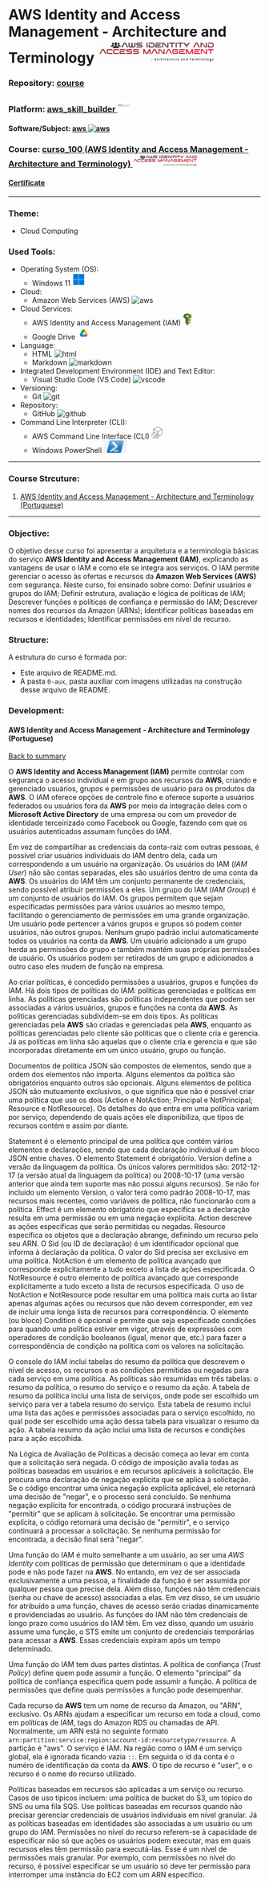 # AWS Identity and Access Management - Architecture and Terminology   <img src="./0-aux/logo_course.png" alt="curso_100" width="auto" height="45">

### Repository: [course](../../../)   
### Platform: <a href="../../">aws_skill_builder   <img src="https://github.com/PedroHeeger/main/blob/main/0-aux/logos/plataforma/aws_skill_builder.png" alt="aws_skill_builder" width="auto" height="25"></a>
#### Software/Subject: <a href="../">aws   <img src="https://cdn.jsdelivr.net/gh/devicons/devicon/icons/amazonwebservices/amazonwebservices-original.svg" alt="aws" width="auto" height="25"></a>
### Course: <a href="./">curso_100 (AWS Identity and Access Management - Architecture and Terminology)   <img src="./0-aux/logo_course.png" alt="curso_100" width="auto" height="25"></a>

#### <a href="https://github.com/PedroHeeger/main/blob/main/cert_ti/04-curso/cloud/aws/(23-12-11)%20AWS%20IAM%20Architecture%20and%20Terminology%20PH%20AWSSB.pdf">Certificate</a>

---

### Theme:
- Cloud Computing

### Used Tools:
- Operating System (OS): 
  - Windows 11   <img src="https://github.com/PedroHeeger/main/blob/main/0-aux/logos/software/windows11.png" alt="windows11" width="auto" height="25">
- Cloud:
  - Amazon Web Services (AWS)   <img src="https://cdn.jsdelivr.net/gh/devicons/devicon/icons/amazonwebservices/amazonwebservices-original.svg" alt="aws" width="auto" height="25">
- Cloud Services:
  - AWS Identity and Access Management (IAM)   <img src="https://github.com/PedroHeeger/main/blob/main/0-aux/logos/cloud/aws_iam.svg" alt="aws_iam" width="auto" height="25">
  - Google Drive   <img src="https://github.com/PedroHeeger/main/blob/main/0-aux/logos/software/google_drive.png" alt="google_drive" width="auto" height="25">
- Language:
  - HTML   <img src="https://cdn.jsdelivr.net/gh/devicons/devicon/icons/html5/html5-original.svg" alt="html" width="auto" height="25">
  - Markdown   <img src="https://cdn.jsdelivr.net/gh/devicons/devicon/icons/markdown/markdown-original.svg" alt="markdown" width="auto" height="25">
- Integrated Development Environment (IDE) and Text Editor:
  - Visual Studio Code (VS Code)   <img src="https://cdn.jsdelivr.net/gh/devicons/devicon/icons/vscode/vscode-original.svg" alt="vscode" width="auto" height="25">
- Versioning: 
  - Git   <img src="https://cdn.jsdelivr.net/gh/devicons/devicon/icons/git/git-original.svg" alt="git" width="auto" height="25">
- Repository:
  - GitHub   <img src="https://cdn.jsdelivr.net/gh/devicons/devicon/icons/github/github-original.svg" alt="github" width="auto" height="25">
- Command Line Interpreter (CLI):
  - AWS Command Line Interface (CLI)   <img src="https://github.com/PedroHeeger/main/blob/main/0-aux/logos/cloud/aws_cli.svg" alt="aws_cli" width="auto" height="25">
  - Windows PowerShell   <img src="https://github.com/PedroHeeger/main/blob/main/0-aux/logos/software/windows_power_shell.png" alt="windows_power_shell" width="auto" height="25">

---

<a name="item0"><h3>Course Strcuture:</h3></a>
1. <a href="#item01">AWS Identity and Access Management - Architecture and Terminology (Portuguese)</a><br>

---

### Objective:
O objetivo desse curso foi apresentar a arquitetura e a terminologia básicas do serviço **AWS Identity and Access Management (IAM)**, explicando as vantagens de usar o IAM e como ele se integra aos serviços. O IAM permite gerenciar o acesso às ofertas e recursos da **Amazon Web Services (AWS)** com segurança. Neste curso, foi ensinado sobre como: Definir usuários e grupos do IAM; Definir estrutura, avaliação e lógica de políticas de IAM; Descrever funções e políticas de confiança e permissão do IAM; Descrever nomes dos recursos da Amazon (ARNs); Identificar políticas baseadas em recursos e identidades; Identificar permissões em nível de recurso.

### Structure:
A estrutura do curso é formada por:
- Este arquivo de README.md.
- A pasta `0-aux`, pasta auxiliar com imagens utilizadas na construção desse arquivo de README. 

### Development:

<a name="item01"><h4>AWS Identity and Access Management - Architecture and Terminology (Portuguese)</h4></a>[Back to summary](#item0)

O **AWS Identity and Access Management (IAM)** permite controlar com segurança o acesso individual e em grupo aos recursos da **AWS**, criando e gerenciado usuários, grupos e permissões de usuário para os produtos da **AWS**. O IAM oferece opções de controle fino e oferece suporte a usuários federados ou usuários fora da **AWS** por meio da integração deles com o **Microsoft Active Directory** de uma empresa ou com um provedor de identidade terceirizado como Facebook ou Google, fazendo com que os usuários autenticados assumam funções do IAM.

Em vez de compartilhar as credenciais da conta-raiz com outras pessoas, é possível criar usuários individuais do IAM dentro dela, cada um correspondendo a um usuário na organização. Os usuários do IAM (*IAM User*) não são contas separadas, eles são usuários dentro de uma conta da **AWS**. Os usuários do IAM têm um conjunto permanente de credenciais, sendo possível atribuir permissões a eles. Um grupo do IAM (*IAM Group*) é um conjunto de usuários do IAM. Os grupos permitem que sejam especificadas permissões para vários usuários ao mesmo tempo, facilitando o gerenciamento de permissões em uma grande organização. Um usuário pode pertencer a vários grupos e grupos só podem conter usuários, não outros grupos. Nenhum grupo padrão inclui automaticamente todos os usuários na conta da **AWS**. Um usuário adicionado a um grupo herda as permissões do grupo e também mantém suas próprias permissões de usuário. Os usuários podem ser retirados de um grupo e adicionados a outro caso eles mudem de função na empresa.

Ao criar políticas, é concedido permissões a usuários, grupos e funções do IAM. Há dois tipos de políticas do IAM: políticas gerenciadas e políticas em linha. As políticas gerenciadas são políticas independentes que podem ser associadas a vários usuários, grupos e funções na conta da **AWS**. As políticas gerenciadas subdividem-se em dois tipos. As políticas gerenciadas pela **AWS** são criadas e gerenciadas pela **AWS**, enquanto as políticas gerenciadas pelo cliente são políticas que o cliente cria e gerencia. Já as políticas em linha são aquelas que o cliente cria e gerencia e que são incorporadas diretamente em um único usuário, grupo ou função.

Documentos de política JSON são compostos de elementos, sendo que a ordem dos elementos não importa. Alguns elementos da política são obrigatórios enquanto outros são opcionais. Alguns elementos de política JSON são mutuamente exclusivos, o que significa que não é possível criar uma política que use os dois (Action e NotAction; Principal e NotPrincipal; Resource e NotResource). Os detalhes do que entra em uma política variam por serviço, dependendo de quais ações ele disponibiliza, que tipos de recursos contém e assim por diante.

Statement é o elemento principal de uma política que contém vários elementos e declarações, sendo que cada declaração individual é um bloco JSON entre chaves. O elemento Statement é obrigatório. Version define a versão da linguagem da política. Os únicos valores permitidos são: 2012-12-17 (a versão atual da linguagem da política) ou 2008-10-17 (uma versão anterior que ainda tem suporte mas não possui alguns recursos). Se não for incluído um elemento Version, o valor terá como padrão 2008-10-17, mas recursos mais recentes, como variáveis de política, não funcionarão com a política. Effect é um elemento obrigatório que especifica se a declaração resulta em uma permissão ou em uma negação explícita. Action descreve as ações específicas que serão permitidas ou negadas. Resource especifica os objetos que a declaração abrange, definindo um recurso pelo seu ARN. O Sid (ou ID de declaração) é um identificador opcional que informa à declaração da política. O valor do Sid precisa ser exclusivo em uma política. NotAction é um elemento de política avançado que corresponde explicitamente a tudo exceto a lista de ações especificada. O NotResource é outro elemento de política avançado que corresponde explicitamente a tudo exceto a lista de recursos especificada. O uso de NotAction e NotResource pode resultar em uma política mais curta ao listar apenas algumas ações ou recursos que não devem corresponder, em vez de incluir uma longa lista de recursos para correspondência. O elemento (ou bloco) Condition é opcional e permite que seja especificado condições para quando uma política estiver em vigor, através de expressões com operadores de condição booleanos (igual, menor que, etc.) para fazer a correspondência de condição na política com os valores na solicitação.

O console do IAM inclui tabelas do resumo da política que descrevem o nível de acesso, os recursos e as condições permitidas ou negadas para cada serviço em uma política. As políticas são resumidas em três tabelas: o resumo da política, o resumo do serviço e o resumo da ação. A tabela de resumo da política inclui uma lista de serviços, onde pode ser escolhido um serviço para ver a tabela resumo do serviço. Esta tabela de resumo inclui uma lista das ações e permissões associadas para o serviço escolhido, no qual pode ser escolhido uma ação dessa tabela para visualizar o resumo da ação. A tabela resumo da ação inclui uma lista de recursos e condições para a ação escolhida.

Na Lógica de Avaliação de Políticas a decisão começa ao levar em conta que a solicitação será negada. O código de imposição avalia todas as políticas baseadas em usuários e em recursos aplicáveis à solicitação. Ele procura uma declaração de negação explícita que se aplica à solicitação. Se o código encontrar uma única negação explícita aplicável, ele retornará uma decisão de "negar", e o processo será concluído. Se nenhuma negação explícita for encontrada, o código procurará instruções de "permitir" que se aplicam à solicitação. Se encontrar uma permissão explícita, o código retornará uma decisão de "permitir", e o serviço continuará a processar a solicitação. Se nenhuma permissão for encontrada, a decisão final será "negar".

Uma função do IAM é muito semelhante a um usuário, ao ser uma *AWS Identity* com políticas de permissão que determinam o que a identidade pode e não pode fazer na **AWS**. No entando, em vez de ser associada exclusivamente a uma pessoa, a finalidade da função é ser assumida por qualquer pessoa que precise dela. Além disso, funções não têm credenciais (senha ou chave de acesso) associadas a elas. Em vez disso, se um usuário for atribuído a uma função, chaves de acesso serão criadas dinamicamente e providenciadas ao usuário. As funções do IAM não têm credenciais de longo prazo como usuários do IAM têm. Em vez disso, quando um usuário assume uma função, o STS emite um conjunto de credenciais temporárias para acessar a **AWS**. Essas credenciais expiram após um tempo determinado. 

Uma função do IAM tem duas partes distintas. A política de confiança (*Trust Policy*) define quem pode assumir a função. O elemento "principal" da política de confiança especifica quem pode assumir a função. A política de permissões que define quais permissões a função pode desempenhar.

Cada recurso da **AWS** tem um nome de recurso da Amazon, ou "ARN", exclusivo. Os ARNs ajudam a especificar um recurso em toda a cloud, como em políticas de IAM, tags do Amazon RDS ou chamadas de API. Normalmente, um ARN está no seguinte formato `arn:partition:service:region:account-id:resourcetype/resource`. A partição é "aws". O serviço é IAM. Na região como o IAM é um serviço global, ela é ignorada ficando vazia `::`. Em seguida o id da conta é o numéro de identificação da conta da **AWS**. O tipo de recurso é "user", e o recurso é o nome do recurso utilizado.

Políticas baseadas em recursos são aplicadas a um serviço ou recurso. Casos de uso típicos incluem: uma política de bucket do S3, um tópico do SNS ou uma fila SQS. Use políticas baseadas em recursos quando não precisar gerenciar credenciais de usuários individuais em nível granular. Já as políticas baseadas em identidades são associadas a um usuário ou um grupo do IAM. Permissões no nível do recurso referem-se à capacidade de especificar não só que ações os usuários podem executar, mas em quais recursos eles têm permissão para executá-las. Esse é um nível de permissões mais granular. Por exemplo, com permissões no nível do recurso, é possível especificar se um usuário só deve ter permissão para interromper uma instância do EC2 com um ARN específico.

